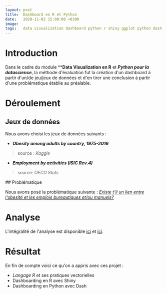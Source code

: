 ```yaml
---
layout: post
title:  Dashboard en R et Python
date:   2020-11-02 15:00:00 +0300
image:  
tags:   data visualization dashboard python r shiny ggplot python dash plotly
---
```


# Introduction

Dans le cadre du module ****Data Visualization en R** et ***Python pour la datascience***, la
méthode d'évaluation fut la création d'un dashboard à partir d'un/de jeu/jeux de données et
d'en tirer une conclusion à partir d'une problématique établie au préalable.

# Déroulement

## Jeux de données

Nous avons choisi les jeux de données suivants :

- ***Obesity among adults by country, 1975-2016***
> source : *Kaggle*

- ***Employment by activities (ISIC Rev.4)***
> source: *OECD Stats*

## Problématique

Nous avons posé la problématique suivante : <ins>*Existe t'il un lien entre l'obesité et les emplois bureautiques et/ou manuels?*</ins>

# Analyse

L'intégralité de l'analyse est disponible [ici](https://git.esiee.fr/rafidini/projet_r) et [ici](https://git.esiee.fr/rafidini/dsia-4101a).

# Résultat

En fin de compte voici ce qu'on a appris avec ces projet :
- *Langage R* et ses pratiques vectorielles
- Dashboarding en R avec Shiny
- Dashboarding en Python avec Dash
